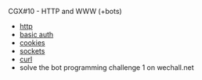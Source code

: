 CGX#10 - HTTP and WWW (+bots)

 - [http](https://en.wikipedia.org/wiki/Hypertext_Transfer_Protocol)
 - [basic auth](https://en.wikipedia.org/wiki/Basic_access_authentication)
 - [cookies](https://en.wikipedia.org/wiki/HTTP_cookie)
 - [sockets](https://en.wikipedia.org/wiki/TCP/IP_Illustrated)
 - [curl](https://en.wikipedia.org/wiki/CURL)
 - solve the bot programming challenge 1 on wechall.net
 

